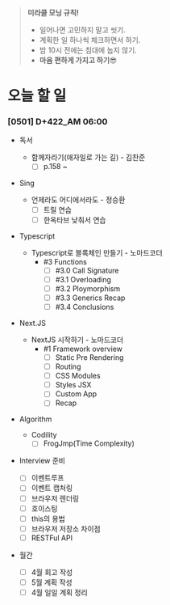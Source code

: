 > **미라클 모닝 규칙!**
>
> - 일어나면 고민하지 말고 씻기.
> - 계획한 일 하나씩 체크하면서 하기.
> - 밤 10시 전에는 침대에 눕지 않기.
> - **마음 편하게 가지고 하기**😎



# 오늘 할 일

### [0501] D+422_AM 06:00

- 독서

  - 함께자라기(애자일로 가는 길) - 김찬준
    - [ ] p.158 ~ 
- Sing

  - 언제라도 어디에서라도 - 정승환
    - [ ] 트릴 연습
    - [ ] 한옥타브 낮춰서 연습
- Typescript
  - Typescript로 블록체인 만들기 - 노마드코더
    - #3 Functions
      - [ ] #3.0 Call Signature
      - [ ] #3.1 Overloading
      - [ ] #3.2 Ploymorphism
      - [ ] #3.3 Generics Recap
      - [ ] #3.4 Conclusions
- Next.JS
  - NextJS 시작하기 - 노마드코더
    - #1 Framework overview
      - [ ] Static Pre Rendering
      - [ ] Routing
      - [ ] CSS Modules
      - [ ] Styles JSX
      - [ ] Custom App
      - [ ] Recap
- Algorithm
  - Codility
    - [ ] FrogJmp(Time Complexity)
- Interview 준비
  - [ ] 이벤트루프
  - [ ] 이벤트 캡처링
  - [ ] 브라우저 렌더링
  - [ ] 호이스팅
  - [ ] this의 용법
  - [ ] 브라우저 저장소 차이점
  - [ ] RESTFul API
- 월간
  - [ ] 4월 회고 작성
  - [ ] 5월 계획 작성
  - [ ] 4월 일일 계획 정리
